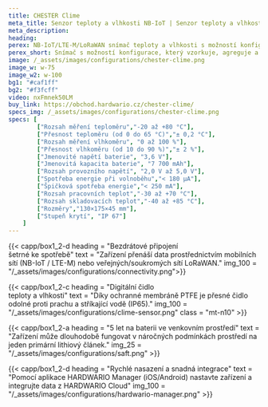 ```yaml
---
title: CHESTER Clime
meta_title: Senzor teploty a vlhkosti NB-IoT | Senzor teploty a vlhkosti LTE-M | Senzor teploty a vlhkosti LoRaWAN | s bránou IoT CHESTER
meta_description:
heading: 
perex: NB-IoT/LTE-M/LoRaWAN snímač teploty a vlhkosti s možností konfigurace, který vzorkuje, agreguje a hlásí teplotu a vlhkost.
perex_short: Snímač s možností konfigurace, který vzorkuje, agreguje a hlásí teplotu a vlhkost.
image: /_assets/images/configurations/chester-clime.png
image_w: w-75
image_w2: w-100
bg1: "#caf1ff"
bg2: "#f3fcff"
video: nxFmnek50LM
buy_link: https://obchod.hardwario.cz/chester-clime/
specs_img: /_assets/images/configurations/chester-clime.png
specs: [
        ["Rozsah měření teploměru","-20 až +80 °C"],
        ["Přesnost teploměru (od 0 do 65 °C)","± 0,2 °C"],
        ["Rozsah měření vlhkoměru", "0 až 100 %"],
        ["Přesnost vlhkoměru (od 10 do 90 %)","± 2 %"],
        ["Jmenovité napětí baterie", "3,6 V"],
        ["Jmenovitá kapacita baterie", "7 700 mAh"],
        ["Rozsah provozního napětí", "2,0 V až 5,0 V"],
        ["Spotřeba energie při volnoběhu","< 180 μA"],
        ["Špičková spotřeba energie","< 250 mA"],
        ["Rozsah pracovních teplot","-30 až +70 °C"],
        ["Rozsah skladovacích teplot","-40 až +85 °C"],
        ["Rozměry","130×175×45 mm"],
        ["Stupeň krytí", "IP 67"]
    ]
---
```


{{< capp/box1_2-d heading = "Bezdrátové připojení<br/> šetrné ke spotřebě" text = "Zařízení přenáší data prostřednictvím mobilních sítí (NB-IoT / LTE-M) nebo veřejných/soukromých sítí LoRaWAN." img_100 = "/_assets/images/configurations/connectivity.png">}}

{{< capp/box1_2-c heading = "Digitální čidlo<br/> teploty a vlhkosti" text = "Díky ochranné membráně PTFE je přesné čidlo odolné proti prachu a stříkající vodě (IP65)." img_100 = "/_assets/images/configurations/clime-sensor.png" class = "mt-n10" >}}

{{< capp/box1_2-a heading = "5 let na baterii ve venkovním prostředí" text = "Zařízení může dlouhodobě fungovat v náročných podmínkách prostředí na jeden primární lithiový článek." img_25 = "/_assets/images/configurations/saft.png" >}}

{{< capp/box1_2-d heading = "Rychlé nasazení a&nbsp;snadná&nbsp;integrace" text = "Pomocí aplikace HARDWARIO Manager (iOS/Android) nastavte zařízení a integrujte data z HARDWARIO Cloud" img_100 = "/_assets/images/configurations/hardwario-manager.png" >}}